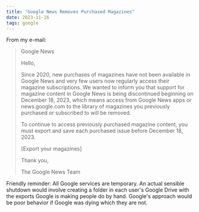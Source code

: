 ```yaml
---
title: "Google News Removes Purchased Magazines"
date: 2023-11-16
tags: google
---
```


From my e-mail:

> Google News
>
> Hello,
>
> Since 2020, new purchases of magazines have not been available in Google News and very few users now regularly access their magazine subscriptions. We wanted to inform you that support for magazine content in Google News is being discontinued beginning on December 18, 2023, which means access from Google News apps or news.google.com to the library of magazines you previously purchased or subscribed to will be removed.
> 
> To continue to access previously purchased magazine content, you must export and save each purchased issue before December 18, 2023.
> 
> \[Export your magazines\]
>
> Thank you,
>
> The Google News Team

Friendly reminder: All Google services are temporary. An actual sensible shutdown would involve creating a folder in each user's Google Drive with the exports Google is making people do by hand. Google's approach would be poor behavior if Google was dying which they are not.